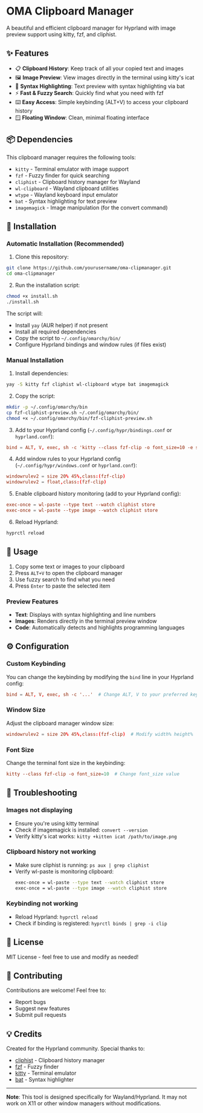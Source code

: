 # OMA Clipboard Manager

A beautiful and efficient clipboard manager for Hyprland with image preview support using kitty, fzf, and cliphist.

## ✨ Features

- 📋 **Clipboard History**: Keep track of all your copied text and images
- 🖼️ **Image Preview**: View images directly in the terminal using kitty's icat
- 🎨 **Syntax Highlighting**: Text preview with syntax highlighting via bat
- ⚡ **Fast & Fuzzy Search**: Quickly find what you need with fzf
- ⌨️ **Easy Access**: Simple keybinding (ALT+V) to access your clipboard history
- 🪟 **Floating Window**: Clean, minimal floating interface

## 📦 Dependencies

This clipboard manager requires the following tools:

- `kitty` - Terminal emulator with image support
- `fzf` - Fuzzy finder for quick searching
- `cliphist` - Clipboard history manager for Wayland
- `wl-clipboard` - Wayland clipboard utilities
- `wtype` - Wayland keyboard input emulator
- `bat` - Syntax highlighting for text preview
- `imagemagick` - Image manipulation (for the convert command)

## 🚀 Installation

### Automatic Installation (Recommended)

1. Clone this repository:
```bash
git clone https://github.com/yourusername/oma-clipmanager.git
cd oma-clipmanager
```

2. Run the installation script:
```bash
chmod +x install.sh
./install.sh
```

The script will:
- Install `yay` (AUR helper) if not present
- Install all required dependencies
- Copy the script to `~/.config/omarchy/bin/`
- Configure Hyprland bindings and window rules (if files exist)

### Manual Installation

1. Install dependencies:
```bash
yay -S kitty fzf cliphist wl-clipboard wtype bat imagemagick
```

2. Copy the script:
```bash
mkdir -p ~/.config/omarchy/bin
cp fzf-cliphist-preview.sh ~/.config/omarchy/bin/
chmod +x ~/.config/omarchy/bin/fzf-cliphist-preview.sh
```

3. Add to your Hyprland config (`~/.config/hypr/bindings.conf` or `hyprland.conf`):
```conf
bind = ALT, V, exec, sh -c 'kitty --class fzf-clip -o font_size=10 -e sh -c "cliphist list | fzf -d $'\t' --with-nth 2 --preview-window=top:50% --preview '\''~/.config/omarchy/bin/fzf-cliphist-preview.sh {}'\'' | cliphist decode | wl-copy" && wtype -M ctrl -M shift -k v -m ctrl -m shift'
```

4. Add window rules to your Hyprland config (`~/.config/hypr/windows.conf` or `hyprland.conf`):
```conf
windowrulev2 = size 20% 45%,class:(fzf-clip)
windowrulev2 = float,class:(fzf-clip)
```

5. Enable clipboard history monitoring (add to your Hyprland config):
```conf
exec-once = wl-paste --type text --watch cliphist store
exec-once = wl-paste --type image --watch cliphist store
```

6. Reload Hyprland:
```bash
hyprctl reload
```

## 🎯 Usage

1. Copy some text or images to your clipboard
2. Press `ALT+V` to open the clipboard manager
3. Use fuzzy search to find what you need
4. Press `Enter` to paste the selected item

### Preview Features

- **Text**: Displays with syntax highlighting and line numbers
- **Images**: Renders directly in the terminal preview window
- **Code**: Automatically detects and highlights programming languages

## ⚙️ Configuration

### Custom Keybinding

You can change the keybinding by modifying the `bind` line in your Hyprland config:

```conf
bind = ALT, V, exec, sh -c '...'  # Change ALT, V to your preferred keys
```

### Window Size

Adjust the clipboard manager window size:

```conf
windowrulev2 = size 20% 45%,class:(fzf-clip)  # Modify width% height%
```

### Font Size

Change the terminal font size in the keybinding:

```conf
kitty --class fzf-clip -o font_size=10  # Change font_size value
```

## 🔧 Troubleshooting

### Images not displaying
- Ensure you're using kitty terminal
- Check if imagemagick is installed: `convert --version`
- Verify kitty's icat works: `kitty +kitten icat /path/to/image.png`

### Clipboard history not working
- Make sure cliphist is running: `ps aux | grep cliphist`
- Verify wl-paste is monitoring clipboard:
  ```bash
  exec-once = wl-paste --type text --watch cliphist store
  exec-once = wl-paste --type image --watch cliphist store
  ```

### Keybinding not working
- Reload Hyprland: `hyprctl reload`
- Check if binding is registered: `hyprctl binds | grep -i clip`

## 📝 License

MIT License - feel free to use and modify as needed!

## 🤝 Contributing

Contributions are welcome! Feel free to:
- Report bugs
- Suggest new features
- Submit pull requests

## 💡 Credits

Created for the Hyprland community. Special thanks to:
- [cliphist](https://github.com/sentriz/cliphist) - Clipboard history manager
- [fzf](https://github.com/junegunn/fzf) - Fuzzy finder
- [kitty](https://sw.kovidgoyal.net/kitty/) - Terminal emulator
- [bat](https://github.com/sharkdp/bat) - Syntax highlighter

---

**Note**: This tool is designed specifically for Wayland/Hyprland. It may not work on X11 or other window managers without modifications.

